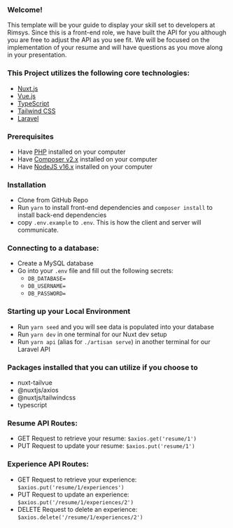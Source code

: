 ### Welcome!

This template will be your guide to display your skill set to developers at Rimsys.
Since this is a front-end role, we have built the API for you although you are free to adjust the API as you see fit. We will be focused on the implementation of your resume and will have questions as you move along in your presentation.

### This Project utilizes the following core technologies:
* [Nuxt.js](https://nuxtjs.org/)
* [Vue.js](https://vuejs.org/)
* [TypeScript](https://www.typescriptlang.org/)
* [Tailwind CSS](https://tailwindcss.com/)
* [Laravel](https://laravel.com/)

### Prerequisites
* Have [PHP](https://www.php.net/) installed on your computer
* Have [Composer v2.x](https://getcomposer.org/download/) installed on your computer
* Have [NodeJS v16.x](https://nodejs.org/en/) installed on your computer

### Installation
* Clone from GitHub Repo
* Run `yarn` to install front-end dependencies and `composer install` to install back-end dependencies
* copy `.env.example` to `.env`. This is how the client and server will communicate.

### Connecting to a database:
* Create a MySQL database
* Go into your `.env` file and fill out the following secrets:
  * `DB_DATABASE=`
  * `DB_USERNAME=`
  * `DB_PASSWORD=`

### Starting up your Local Environment
* Run `yarn seed` and you will see data is populated into your database
* Run `yarn dev` in one terminal for our Nuxt dev setup
* Run `yarn api` (alias for `./artisan serve`) in another terminal for our Laravel API

### Packages installed that you can utilize if you choose to
* nuxt-tailvue
* @nuxtjs/axios
* @nuxtjs/tailwindcss
* typescript

### Resume API Routes:
  * GET Request to retrieve your resume: `$axios.get('resume/1')`
  * PUT Request to update your resume: `$axios.put('resume/1')`
### Experience API Routes:
  * GET Request to retrieve your experience: `$axios.put('resume/1/experiences')`
  * PUT Request to update an experience: `$axios.put('/resume/1/experiences/2')`
  * DELETE Request to delete an experience: `$axios.delete('/resume/1/experiences/2')`
